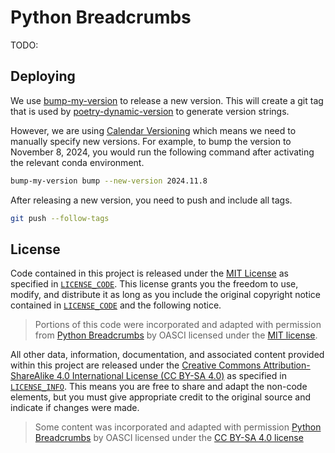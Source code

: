 # Python Breadcrumbs

TODO:

## Deploying

We use [bump-my-version](https://github.com/callowayproject/bump-my-version) to release a new version.
This will create a git tag that is used by [poetry-dynamic-version](https://github.com/mtkennerly/poetry-dynamic-versioning) to generate version strings.

However, we are using [Calendar Versioning](https://calver.org/) which means we need to manually specify new versions.
For example, to bump the version to November 8, 2024, you would run the following command after activating the relevant conda environment.

```bash
bump-my-version bump --new-version 2024.11.8
```

After releasing a new version, you need to push and include all tags.

```bash
git push --follow-tags
```

## License

Code contained in this project is released under the [MIT License](https://spdx.org/licenses/MIT.html) as specified in [`LICENSE_CODE`](https://gitlab.com/oasci/learning/python-bc/-/blob/main/LICENSE_CODE.md).
This license grants you the freedom to use, modify, and distribute it as long as you include the original copyright notice contained in [`LICENSE_CODE`](https://gitlab.com/oasci/learning/python-bc/-/blob/main/LICENSE_CODE.md) and the following notice.

> Portions of this code were incorporated and adapted with permission from [Python Breadcrumbs](https://gitlab.com/oasci/python-bc) by OASCI licensed under the [MIT license](https://gitlab.com/oasci/learning/python-bc/-/blob/main/LICENSE_CODE.md).

All other data, information, documentation, and associated content provided within this project are released under the [Creative Commons Attribution-ShareAlike 4.0 International License (CC BY-SA 4.0)](https://creativecommons.org/licenses/by-sa/4.0/) as specified in [`LICENSE_INFO`](https://gitlab.com/oasci/learning/python-bc/-/blob/main/LICENSE_INFO.md).
This means you are free to share and adapt the non-code elements, but you must give appropriate credit to the original source and indicate if changes were made.

> Some content was incorporated and adapted with permission [Python Breadcrumbs](https://gitlab.com/oasci/python-bc) by OASCI licensed under the [CC BY-SA 4.0 license](https://gitlab.com/oasci/learning/python-bc/-/blob/main/LICENSE_INFO.md)
